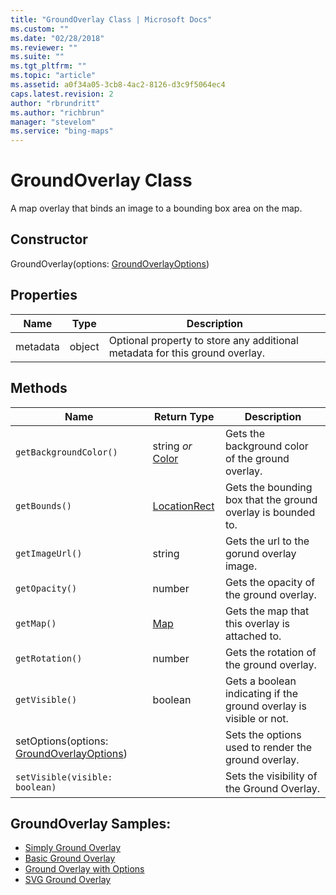 ```yaml
---
title: "GroundOverlay Class | Microsoft Docs"
ms.custom: ""
ms.date: "02/28/2018"
ms.reviewer: ""
ms.suite: ""
ms.tgt_pltfrm: ""
ms.topic: "article"
ms.assetid: a0f34a05-3cb8-4ac2-8126-d3c9f5064ec4
caps.latest.revision: 2
author: "rbrundritt"
ms.author: "richbrun"
manager: "stevelom"
ms.service: "bing-maps"
---
```

# GroundOverlay Class
A map overlay that binds an image to a bounding box area on the map.

## Constructor

GroundOverlay(options: [GroundOverlayOptions](../v8-web-control/groundoverlayoptions-object.md))

## Properties

| Name     | Type   | Description                                                                 |
|----------|--------|-----------------------------------------------------------------------------|
| metadata | object | Optional property to store any additional metadata for this ground overlay. |

## Methods

| Name                                      | Return Type       | Description                                                        |
|-------------------------------------------|-------------------|--------------------------------------------------------------------|
| `getBackgroundColor()`                      | string _or_ [Color](../v8-web-control/color-class.md) | Gets the background color of the ground overlay.                   |
| `getBounds()`                               | [LocationRect](../v8-web-control/locationrect-class.md)      | Gets the bounding box that the ground overlay is bounded to.       |
| `getImageUrl()`                             | string            | Gets the url to the gorund overlay image.                          |
| `getOpacity()`                              | number            | Gets the opacity of the ground overlay.                            |
| `getMap()`                                  | [Map](../v8-web-control/map-class.md)               | Gets the map that this overlay is attached to.                     |
| `getRotation()`                             | number            | Gets the rotation of the ground overlay.                           |
| `getVisible()`                              | boolean           | Gets a boolean indicating if the ground overlay is visible or not. |
| setOptions(options: [GroundOverlayOptions](../v8-web-control/groundoverlayoptions-object.md)) |                   | Sets the options used to render the ground overlay.                |
| `setVisible(visible: boolean)`              |                   | Sets the visibility of the Ground Overlay.                         |

## GroundOverlay Samples:

-   [Simply Ground Overlay](https://www.bing.com/api/maps/mapcontrol/isdk?autoRedirect=false#simpleGroundOverlay+JS)
-   [Basic Ground Overlay](http://bingmapsv8samples.azurewebsites.net/#Basic%20Ground%20Overlay)
-   [Ground Overlay with Options](http://bingmapsv8samples.azurewebsites.net/#Ground%20Overlay%20Options)
-   [SVG Ground Overlay](http://bingmapsv8samples.azurewebsites.net/#SVG%20Ground%20Overlay)
